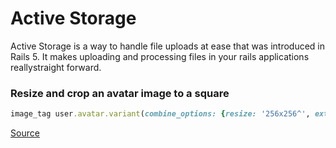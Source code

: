 # Active Storage
Active Storage is a way to handle file uploads at ease that was introduced in Rails 5. It makes uploading and processing files in your rails applications reallystraight forward.

### Resize and crop an avatar image to a square

```ruby
image_tag user.avatar.variant(combine_options: {resize: '256x256^', extent: '256x256', gravity: 'Center'})
```

[Source](https://grosse.io/blog/posts/ActiveStorage-avatar-image-with-resize-crop)
